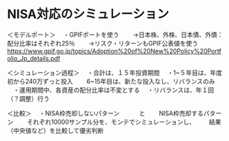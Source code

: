 # NISA対応のシミュレーション

＜モデルポート＞
　・GPIFポートを使う
　　→日本株、外株、日本債、外債：配分比率はそれぞれ25％
　　→リスク・リターンもGPIF公表値を使う
https://www.gpif.go.jp/topics/Adoption%20of%20New%20Policy%20Portfolio_Jp_details.pdf

＜シミュレーション過程＞
　・合計は、１５年投資期間
　・1~５年目は、年度初から240万ずっと投入
　　6~15年目は、新たな投入なし、リバランスのみ
　・運用期間中、各資産の配分比率は不変とする
　・リバランスは、年１回（？調整）行う

＜比較＞
　・NISA枠売却しないパターン
　　　と
　　NISA枠売却するパターン
　　それぞれ10000サンプル分を、モンテでシミュレーションし、
　　結果（中央値など）を比較して優劣判断
